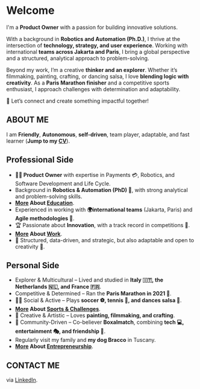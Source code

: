 # Welcome

I'm a **Product Owner** with a passion for building innovative solutions.

With a background in **Robotics and Automation (Ph.D.)**, I thrive at the intersection of **technology, strategy, and user experience**. Working with international **teams across Jakarta and Paris**, I bring a global perspective and a structured, analytical approach to problem-solving.

Beyond my work, I’m a creative **thinker and an explorer**. Whether it’s filmmaking, painting, crafting, or dancing salsa, I love **blending logic with creativity**. As a **Paris Marathon finisher** and a competitive sports enthusiast, I approach challenges with determination and adaptability.

🚀 Let’s connect and create something impactful together!

## ABOUT ME

I am **Friendly**, **Autonomous**, **self-driven**, team player, adaptable, and fast learner (**Jump to my [CV](https://teoka.github.io/career/CV.html)**).

## Professional Side

- **👨‍💻 Product Owner** with expertise in Payments 💳, Robotics, and Software Development and Life Cycle.
- Background in **Robotics & Automation (PhD) 🤖**, with strong analytical and problem-solving skills.
- **[More](https://teoka.github.io/career/education.html) About <ins>Education</ins>**.
- Experienced in working with **🌍international teams** (Jakarta, Paris) and **Agile methodologies 🔄**.
- 🏆 Passionate about **Innovation**, with a track record in competitions 🏅.
- **[More](https://teoka.github.io/career/work.html) About <ins>Work</ins>**.
- 🔬 Structured, data-driven, and strategic, but also adaptable and open to creativity 🎨.

## Personal Side

- Explorer & Multicultural – Lived and studied in **Italy 🇮🇹, the Netherlands 🇳🇱, and France 🇫🇷**.
- Competitive & Determined – Ran the **Paris Marathon in 2021 🏅**. 
- 🏃‍♂️ Social & Active – Plays **soccer ⚽, tennis 🎾, and dances salsa 💃**.
- **[More](https://teoka.github.io/hobbies/sports.html) About <ins>Sports & Challenges</ins>**.
- 🎨 Creative & Artistic – Loves **painting, filmmaking, and crafting**.
- 👥 Community-Driven – Co-believer **Boxalmatch**, combining **tech 💻, entertainment 🎭, and friendship 🤝**.
- Regularly visit my family and **my dog Bracco** in Tuscany.
- **[More](https://teoka.github.io/hobbies/entrepreneurship.html) About <ins>Entrepreneurship</ins>**.

## CONTACT ME

via [LinkedIn](https://www.linkedin.com/in/matteociocca/).
